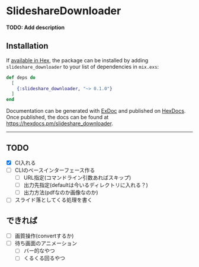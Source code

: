 # SlideshareDownloader

**TODO: Add description**

## Installation

If [available in Hex](https://hex.pm/docs/publish), the package can be installed
by adding `slideshare_downloader` to your list of dependencies in `mix.exs`:

```elixir
def deps do
  [
    {:slideshare_downloader, "~> 0.1.0"}
  ]
end
```

Documentation can be generated with [ExDoc](https://github.com/elixir-lang/ex_doc)
and published on [HexDocs](https://hexdocs.pm). Once published, the docs can
be found at <https://hexdocs.pm/slideshare_downloader>.

---

## TODO
- [x] CI入れる
- [ ] CLIのベースインターフェース作る
  - [ ] URL指定(コマンドライン引数あればスキップ)
  - [ ] 出力先指定(defaultは今いるディレクトリに入れる？)
  - [ ] 出力方法(pdfなのか画像なのか)
- [ ] スライド落としてくる処理を書く

## できれば
- [ ] 画質操作(convertするか)
- [ ] 待ち画面のアニメーション
  - [ ] バー的なやつ
  - [ ] くるくる回るやつ
